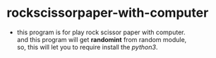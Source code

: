 # rockscissorpaper-with-computer

* this program is for play rock scissor paper with computer.  
and this program will get **randomint** from random module,  
so, this will let you to require install the _python3_.  
